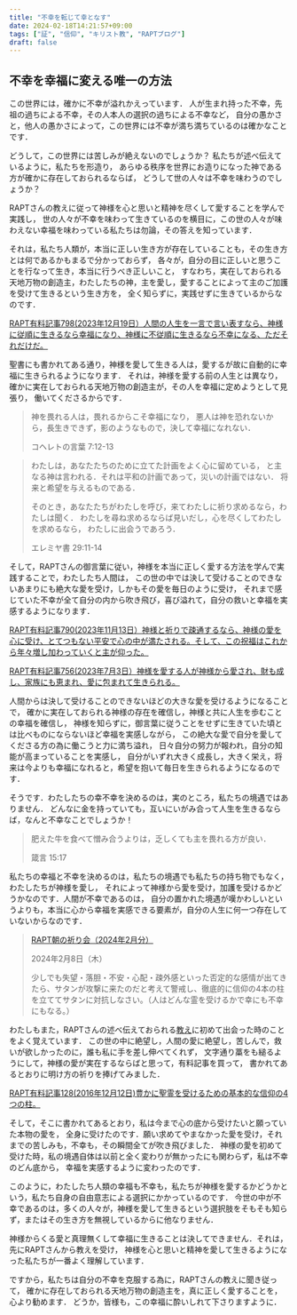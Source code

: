 ```yaml
---
title: "不幸を転じて幸となす"
date: 2024-02-18T14:21:57+09:00
tags: ["証", "信仰", "キリスト教", "RAPTブログ"]
draft: false
---
```


## 不幸を幸福に変える唯一の方法
この世界には，確かに不幸が溢れかえっています．
人が生まれ持った不幸，先祖の過ちによる不幸，その人本人の選択の過ちによる不幸など，
自分の愚かさと，他人の愚かさによって，この世界には不幸が満ち満ちているのは確かなことです．

どうして，この世界には苦しみが絶えないのでしょうか？
私たちが述べ伝えているように，私たちを形造り，
あらゆる秩序を世界にお造りになった神である方が確かに存在しておられるならば，
どうして世の人々は不幸を味わうのでしょうか？

RAPTさんの教えに従って神様を心と思いと精神を尽くして愛することを学んで実践し，
世の人々が不幸を味わって生きているのを横目に，この世の人々が味わえない幸福を味わっている私たちは勿論，その答えを知っています．

それは，私たち人類が，本当に正しい生き方が存在していることも，その生き方とは何であるかもまるで分かっておらず，
各々が，自分の目に正しいと思うことを行なって生き，本当に行うべき正しいこと，
すなわち，実在しておられる天地万物の創造主，わたしたちの神，主を愛し，愛することによって主のご加護を受けて生きるという生き方を，
全く知らずに，実践せずに生きているからなのです．

[ RAPT有料記事798(2023年12月19日）人間の人生を一言で言い表すなら、神様に従順に生きるなら幸福になり、神様に不従順に生きるなら不幸になる、ただそれだけだ。](https://rapt-neo.com/?p=59184)

聖書にも書かれてある通り，神様を愛して生きる人は，愛するが故に自動的に幸福に生きられるようになります．
それは，神様を愛する前の人生とは異なり，確かに実在しておられる天地万物の創造主が，その人を幸福に定めようとして見張り，
働いてくださるからです．

> 神を畏れる人は，畏れるからこそ幸福になり，
> 悪人は神を恐れないから，長生きできず，影のようなもので，決して幸福になれない．
>
> コヘレトの言葉 7:12-13

> わたしは，あなたたちのために立てた計画をよく心に留めている，
> と主なる神は言われる．それは平和の計画であって，災いの計画ではない．
> 将来と希望を与えるものである．
>
> そのとき，あなたたちがわたしを呼び，来てわたしに祈り求めるなら，わたしは聞く．
> わたしを尋ね求めるならば見いだし，心を尽くしてわたしを求めるなら，
> わたしに出会うであろう．
> 
> エレミヤ書 29:11-14

そして，RAPTさんの御言葉に従い，神様を本当に正しく愛する方法を学んで実践することで，わたしたち人間は，
この世の中では決して受けることのできないあまりにも絶大な愛を受け，しかもその愛を毎日のように受け，
それまで感じていた不幸が全て自分の内から吹き飛び，喜び溢れて，自分の救いと幸福を実感するようになります．

[RAPT有料記事790(2023年11月13日）神様と祈りで疎通するなら、神様の愛を心に受け、とてつもない平安で心の中が満たされる。そして、この祝福はこれから年々増し加わっていくと主が仰った。](https://rapt-neo.com/?p=59059)

[RAPT有料記事756(2023年7月3日）神様を愛する人が神様から愛され、財も成し、家族にも恵まれ、愛に包まれて生きられる。](https://rapt-neo.com/?p=58550)

人間からは決して受けることのできないほどの大きな愛を受けるようになることで，
確かに実在しておられる神様の存在を確信し，神様と共に人生を歩むことの幸福を確信し，
神様を知らずに，御言葉に従うことをせずに生きていた頃とは比べものにならないほど幸福を実感しながら，
この絶大な愛で自分を愛してくださる方の為に働こうと力に満ち溢れ，
日々自分の努力が報われ，自分の知能が高まっていることを実感し，
自分がいずれ大きく成長し，大きく栄え，将来は今よりも幸福になれると，希望を抱いて毎日を生きられるようになるのです．

そうです．わたしたちの幸不幸を決めるのは，実のところ，私たちの境遇ではありません．
どんなに金を持っていても，互いにいがみ合って人生を生きるならば，なんと不幸なことでしょうか！

> 肥えた牛を食べて憎み合うよりは，乏しくても主を畏れる方が良い．
>
> 箴言 15:17

私たちの幸福と不幸を決めるのは，私たちの境遇でも私たちの持ち物でもなく，わたしたちが神様を愛し，
それによって神様から愛を受け，加護を受けるかどうかなのです．人間が不幸であるのは，
自分の置かれた境遇が嘆かわしいというよりも，本当に心から幸福を実感できる要素が，自分の人生に何一つ存在していないからなのです．

> [RAPT朝の祈り会（2024年2月分）](https://rapt-neo.com/?page_id=59316)
>
> 2024年2月8日（木）
>
>少しでも失望・落胆・不安・心配・疎外感といった否定的な感情が出てきたら、サタンが攻撃に来たのだと考えて警戒し、徹底的に信仰の4本の柱を立ててサタンに対抗しなさい。（人はどんな霊を受けるかで幸にも不幸にもなる。）
>

わたしもまた，RAPTさんの述べ伝えておられる[教え](https://rapt-neo.com/?page_id=30947)に初めて出会った時のことをよく覚えています．
この世の中に絶望し，人間の愛に絶望し，苦しんで，救いが欲しかったのに，誰も私に手を差し伸べてくれず，
文字通り藁をも縋るようにして，神様の愛が実在するならばと思って，有料記事を買って，
書かれてあるとおりに明け方の祈りを捧げてみました．

[RAPT有料記事128(2016年12月12日)豊かに聖霊を受けるための基本的な信仰の4つの柱。](https://rapt-neo.com/?p=41313)

そして，そこに書かれてあるとおり，私は今まで心の底から受けたいと願っていた本物の愛を，
全身に受けたのです．願い求めてやまなかった愛を受け，それまでの苦しみも，不幸も，その瞬間全てが吹き飛びました．
神様の愛を初めて受けた時，私の境遇自体は以前と全く変わりが無かったにも関わらず，私は不幸のどん底から，
幸福を実感するように変わったのです．

このように，わたしたち人類の幸福も不幸も，私たちが神様を愛するかどうかという，私たち自身の自由意志による選択にかかっているのです．
今世の中が不幸であるのは，多くの人々が，神様を愛して生きるという選択肢をそもそも知らず，またはその生き方を無視しているからに他なりません．

神様からくる愛と真理無くして幸福に生きることは決してできません．それは，先にRAPTさんから教えを受け，
神様を心と思いと精神を愛して生きるようになった私たちが一番よく理解しています．

ですから，私たちは自分の不幸を克服する為に，RAPTさんの教えに聞き従って，
確かに存在しておられる天地万物の創造主を，真に正しく愛することを，心より勧めます．
どうか，皆様も，この幸福に酔いしれて下さりますように．